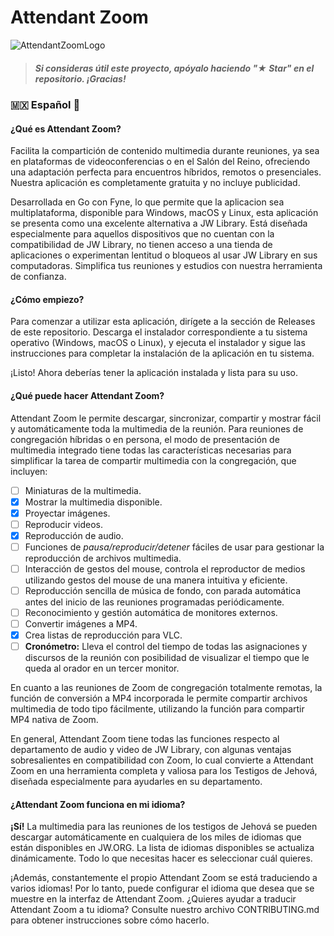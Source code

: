 # Attendant Zoom
![AttendantZoomLogo](https://github.com/livrasand/Attendant-Zoom/assets/104039397/e4535a92-68fb-45bb-adec-f63ff20aed72)
> ##### Si consideras útil este proyecto, apóyalo haciendo "★ Star" en el repositorio. ¡Gracias!

### 🇲🇽 Español 🌮
#### ¿Qué es Attendant Zoom?
Facilita la compartición de contenido multimedia durante reuniones, ya sea en plataformas de videoconferencias o en el Salón del Reino, ofreciendo una adaptación perfecta para encuentros híbridos, remotos o presenciales. Nuestra aplicación es completamente gratuita y no incluye publicidad.

Desarrollada en Go con Fyne, lo que permite que la aplicacion sea multiplataforma, disponible para Windows, macOS y Linux, esta aplicación se presenta como una excelente alternativa a JW Library. Está diseñada especialmente para aquellos dispositivos que no cuentan con la compatibilidad de JW Library, no tienen acceso a una tienda de aplicaciones o experimentan lentitud o bloqueos al usar JW Library en sus computadoras. Simplifica tus reuniones y estudios con nuestra herramienta de confianza.

#### ¿Cómo empiezo?
Para comenzar a utilizar esta aplicación, dirígete a la sección de Releases de este repositorio. Descarga el instalador correspondiente a tu sistema operativo (Windows, macOS o Linux), y ejecuta el instalador y sigue las instrucciones para completar la instalación de la aplicación en tu sistema.

¡Listo! Ahora deberías tener la aplicación instalada y lista para su uso.

#### ¿Qué puede hacer Attendant Zoom?
Attendant Zoom le permite descargar, sincronizar, compartir y mostrar fácil y automáticamente toda la multimedia de la reunión. Para reuniones de congregación híbridas o en persona, el modo de presentación de multimedia integrado tiene todas las características necesarias para simplificar la tarea de compartir multimedia con la congregación, que incluyen:

- [ ] Miniaturas de la multimedia.
- [x] Mostrar la multimedia disponible.
- [x] Proyectar imágenes.
- [ ] Reproducir videos.
- [x] Reproducción de audio.
- [ ] Funciones de _pausa/reproducir/detener_ fáciles de usar para gestionar la reproducción de archivos multimedia.
- [ ] Interacción de gestos del mouse, controla el reproductor de medios utilizando gestos del mouse de una manera intuitiva y eficiente.
- [ ] Reproducción sencilla de música de fondo, con parada automática antes del inicio de las reuniones programadas periódicamente.
- [ ] Reconocimiento y gestión automática de monitores externos.
- [ ] Convertir imágenes a MP4.
- [x] Crea listas de reproducción para VLC.
- [ ] **Cronómetro:** Lleva el control del tiempo de todas las  asignaciones y discursos de la reunión con posibilidad de visualizar el tiempo que le queda al orador en un tercer monitor.

En cuanto a las reuniones de Zoom de congregación totalmente remotas, la función de conversión a MP4 incorporada le permite compartir archivos multimedia de todo tipo fácilmente, utilizando la función para compartir MP4 nativa de Zoom.

En general, Attendant Zoom tiene todas las funciones respecto al departamento de audio y video de JW Library, con algunas ventajas sobresalientes en compatibilidad con Zoom, lo cual convierte a Attendant Zoom en una herramienta completa y valiosa para los Testigos de Jehová, diseñada especialmente para ayudarles en su departamento.

#### ¿Attendant Zoom funciona en mi idioma?
**¡Sí!** La multimedia para las reuniones de los testigos de Jehová se pueden descargar automáticamente en cualquiera de los miles de idiomas que están disponibles en JW.ORG. La lista de idiomas disponibles se actualiza dinámicamente. Todo lo que necesitas hacer es seleccionar cuál quieres.

¡Además, constantemente el propio Attendant Zoom se está traduciendo a varios idiomas! Por lo tanto, puede configurar el idioma que desea que se muestre en la interfaz de Attendant Zoom. ¿Quieres ayudar a traducir Attendant Zoom a tu idioma? Consulte nuestro archivo CONTRIBUTING.md para obtener instrucciones sobre cómo hacerlo.